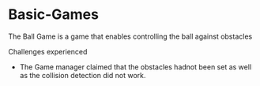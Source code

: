 # Basic-Games
The Ball Game is a game that enables controlling the ball against obstacles


Challenges experienced
- The Game manager claimed that the obstacles hadnot been set as well as the collision detection did not work.
 

